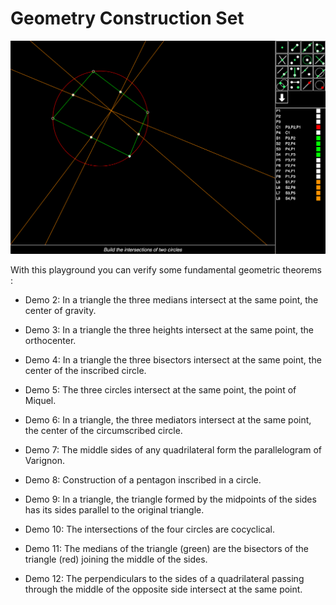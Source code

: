 # Geometry Construction Set

![screenshot](screenshot.png)

With this playground you can verify some fundamental geometric theorems :

* Demo 2: In a triangle the three medians intersect at the same point, the center of gravity.

* Demo 3: In a triangle the three heights intersect at the same point, the orthocenter.

* Demo 4: In a triangle the three bisectors intersect at the same point, the center of the inscribed circle.

* Demo 5: The three circles intersect at the same point, the point of Miquel.

* Demo 6: In a triangle, the three mediators intersect at the same point, the center of the circumscribed circle.

* Demo 7: The middle sides of any quadrilateral form the parallelogram of Varignon.

* Demo 8: Construction of a pentagon inscribed in a circle.

* Demo 9: In a triangle, the triangle formed by the midpoints of the sides has its sides parallel to the original triangle.

* Demo 10: The intersections of the four circles are cocyclical.

* Demo 11: The medians of the triangle (green) are the bisectors of the triangle (red) joining the middle of the sides.

* Demo 12: The perpendiculars to the sides of a quadrilateral passing through the middle of the opposite side intersect at the same point.
